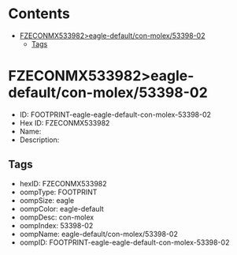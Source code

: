 



Contents
========

* [FZECONMX533982>eagle-default/con-molex/53398-02](#fzeconmx533982eagle-defaultcon-molex53398-02)
	* [Tags](#tags)

# FZECONMX533982>eagle-default/con-molex/53398-02

- ID: FOOTPRINT-eagle-eagle-default-con-molex-53398-02
- Hex ID: FZECONMX533982
- Name: 
- Description: 

## Tags

- hexID: FZECONMX533982
- oompType: FOOTPRINT
- oompSize: eagle
- oompColor: eagle-default
- oompDesc: con-molex
- oompIndex: 53398-02
- oompName: eagle-default/con-molex/53398-02
- oompID: FOOTPRINT-eagle-eagle-default-con-molex-53398-02
